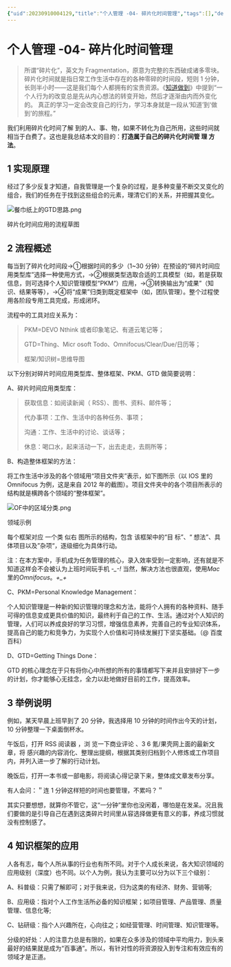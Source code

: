 ```yaml
---
{"uid":20230910004129,"title":"个人管理 -04- 碎片化时间管理","tags":[],"description":"个人管理 -04- 碎片化时间管理","author":"Thomas Teng","type":"other","draft":false,"editable":false,"modified":20230910004706,"dg-publish":true,"permalink":"/lake-of-knowledge/02//thomas-teng/04/","dgPassFrontmatter":true}
---
```



# 个人管理 -04- 碎片化时间管理

 >所谓“碎片化”，英文为 Fragmentation，原意为完整的东西破成诸多零块。碎片化时间就是指日常工作生活中存在的各种零碎的时间段，短则 1 分钟，长则半小时——这是我们每个人都拥有的宝贵资源。《[知道做到](http://book.douban.com/subject/3208050/)》中提到“一个人行为的改变总是先从内心想法的转变开始，然后才逐渐由内而外变化的。 真正的学习一定会改变自己的行为，学习本身就是一段从‘知道’到‘做到’的旅程。”

我们利用碎片化时间了解 到的人、事、物，如果不转化为自己所用，这些时间就相当于白费了。这也是我总结本文的目的：**打造属于自己的碎片化时间管 理 方法**。

## 1 实现原理

 经过了多少反复才知道，自我管理是一个复杂的过程，是多种变量不断交叉变化的组合，我们的任务在于找到这些组合的元素，理清它们的关系，并把握其变化。

![餐巾纸上的GTD思路.png](https://cdn.pkmer.cn/images/%E9%A4%90%E5%B7%BE%E7%BA%B8%E4%B8%8A%E7%9A%84GTD%E6%80%9D%E8%B7%AF.png!pkmer)

碎片化时间应用的流程草图

## 2 流程概述

每当到了碎片化时间段→①根据时间的多少（1~30 分钟）在预设的“碎片时间应用类型库”选择一种使用方式，→②根据类型选取合适的工具模型（如，若是获取信息，则可选择个人知识管理模型“PKM”）应用，→③转换输出为“成果”（知识、结果等等），→④将“成果”归类到既定框架中（如，团队管理）。整个过程使用各阶段专用工具完成，形成闭环。

流程中的工具对应关系为：

> PKM=DEVO Nthink 或者印象笔记、有道云笔记等；
>
> GTD=Thing、Micr osoft Todo、Omnifocus/Clear/Due/日历等；
>
> 框架/知识树=思维导图

以下分别对碎片时间应用类型库、整体框架、PKM、GTD 做简要说明：

A、碎片时间应用类型库：

> 获取信息：如阅读新闻（ RSS）、图书、资料、邮件等；
>
> 代办事项：工作、生活中的各种任务、事项；
>
> 沟通：工作、生活中的讨论、谈话等；
>
> 休息：喝口水，起来活动一下，出去走走，去厕所等；

B、构造整体框架的方法：

将工作生活中涉及的各个领域用“项目文件夹”表示，如下图所示（以 IOS 里的 Omnifocus 为例，这是来自 2012 年的截图）。项目文件夹中的各个项目所表示的结构就是横跨各个领域的“整体框架”。

![OF中的区域分类.png](https://cdn.pkmer.cn/images/OF%E4%B8%AD%E7%9A%84%E5%8C%BA%E5%9F%9F%E5%88%86%E7%B1%BB.png!pkmer)

领域示例

每个框架对应 一个类 似右 图所示的结构，包含 该框架中的“目 标”、“ 想法”、具体项目以及”杂项“，逐级细化为具体行动。

注：在本方案中，手机成为任务管理的核心，录入效率受到一定影响，还有就是不知道这样会不会被认为上班时间玩手机 *-_-!* 当然，解决方法也很直观，使用*Mac*里的*Omnifocus*。*+_+*

C、PKM=Personal Knowledge Management：

个人知识管理是一种新的知识管理的理念和方法，能将个人拥有的各种资料、随手可得的信息变成更具价值的知识，最终利于自己的工作、生活。通过对个人知识的管理，人们可以养成良好的学习习惯，增强信息素养，完善自己的专业知识体系，提高自己的能力和竞争力，为实现个人价值和可持续发展打下坚实基础。（@ 百度百科）

D、GTD=Getting Things Done：

GTD 的核心理念在于只有将你心中所想的所有的事情都写下来并且安排好下一步的计划，你才能够心无挂念，全力以赴地做好目前的工作，提高效率。

## 3 举例说明

例如，某天早晨上班早到了 20 分钟，我选择用 10 分钟的时间作出今天的计划，10 分钟整理一下桌面倒杯水。

午饭后，打开 RSS 阅读器 ，浏 览一下商业评论 、3 6 氪/果壳网上面的最新文章，将 感兴趣的内容消化、整理出提纲，根据其类别归档到个人修炼或工作项目内，并列入进一步了解的行动计划。

晚饭后，打开一本书或一部电影，将阅读心得记录下来，整体成文章发布分享。

有人会问：＂连 1 分钟这样短的时间也要管理，不累吗？＂

其实只要想想，就算你不管它，这“一分钟”里你也没闲着，哪怕是在发呆。况且我们要做的是引导自己在遇到这类碎片时间里从容选择做更有意义的事，养成习惯就没有控制感了。

## 4 知识框架的应用

人各有志，每个人所从事的行业也有所不同。对于个人成长来说，各大知识领域的应用级别（深度）也不同。以个人为例，我认为主要可以分为以下三个级别：

A、科普级：只需了解即可；对于我来说，归为这类的有经济、财务、营销等;

B、应用级：指对个人工作生活所必备的知识框架；如项目管理、产品管理、质量管理、信息化等;

C、钻研级：指个人兴趣所在，心向往之；如经营管理、时间管理、知识管理等。

分级的好处：人的注意力总是有限的，如果在众多涉及的领域中平均用力，到头来最好的结果就是成为“百事通”。所以，有针对性的将资源投入到专注和有效应有的领域才是正道。
